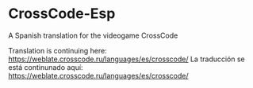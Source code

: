 # CrossCode-Esp
A Spanish translation for the videogame CrossCode

Translation is continuing here: https://weblate.crosscode.ru/languages/es/crosscode/
La traducción se está continunado aquí: https://weblate.crosscode.ru/languages/es/crosscode/
